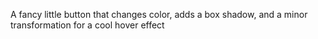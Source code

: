 A fancy little button that changes color, adds a box shadow, and a minor transformation for a cool hover effect